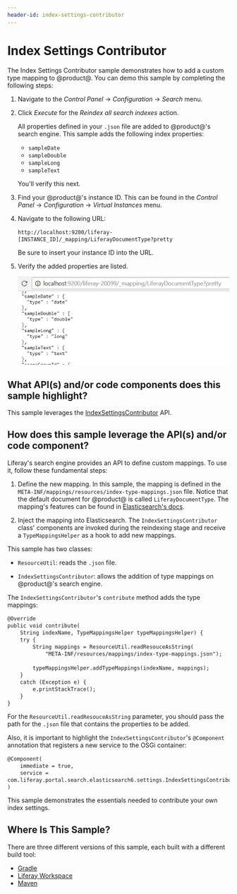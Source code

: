 ```yaml
---
header-id: index-settings-contributor
---
```


# Index Settings Contributor

The Index Settings Contributor sample demonstrates how to add a custom type
mapping to @product@. You can demo this sample by completing the following
steps:

1.  Navigate to the *Control Panel* &rarr; *Configuration* &rarr; *Search* menu.

2.  Click *Execute* for the *Reindex all search indexes* action.

    All properties defined in your `.json` file are added to @product@'s search
    engine. This sample adds the following index properties:

    - `sampleDate`
    - `sampleDouble`
    - `sampleLong`
    - `sampleText`

    You'll verify this next.

3.  Find your @product@'s instance ID. This can be found in the *Control Panel*
    &rarr; *Configuration* &rarr; *Virtual Instances* menu.

4.  Navigate to the following URL:

        http://localhost:9200/liferay-[INSTANCE_ID]/_mapping/LiferayDocumentType?pretty

    Be sure to insert your instance ID into the URL.

5.  Verify the added properties are listed.

    ![Figure 1: This sample added four new index properties.](../../../images/index-settings-contributor.png)

## What API(s) and/or code components does this sample highlight?

This sample leverages the
[IndexSettingsContributor](@app-ref@/foundation/latest/javadocs/com/liferay/portal/search/elasticsearch/settings/IndexSettingsContributor.html)
API.

## How does this sample leverage the API(s) and/or code component?

Liferay's search engine provides an API to define custom mappings. To use it,
follow these fundamental steps:

1.  Define the new mapping. In this sample, the mapping is defined in the
    `META-INF/mappings/resources/index-type-mappings.json` file. Notice that the
    default document for @product@ is called `LiferayDocumentType`. The
    mapping's features can be found in
    [Elasticsearch's docs](https://www.elastic.co/guide/en/elasticsearch/reference/current/mapping.html).

2.  Inject the mapping into Elasticsearch. The `IndexSettingsContributor` class'
    components are invoked during the reindexing stage and receive a
    `TypeMappingsHelper` as a hook to add new mappings.

This sample has two classes:

- `ResourceUtil`: reads the `.json` file.

- `IndexSettingsContributor`: allows the addition of type mappings on
  @product@'s search engine.

The `IndexSettingsContributor`'s `contribute` method adds the type mappings:

    @Override
    public void contribute(
        String indexName, TypeMappingsHelper typeMappingsHelper) {
        try {
            String mappings = ResourceUtil.readResouceAsString(
                "META-INF/resources/mappings/index-type-mappings.json");

            typeMappingsHelper.addTypeMappings(indexName, mappings);
        }
        catch (Exception e) {
            e.printStackTrace();
        }
    }

For the `ResourceUtil.readResouceAsString` parameter, you should pass the path
for the `.json` file that contains the properties to be added.

Also, it is important to highlight the `IndexSettingsContributor`'s `@Component`
annotation that registers a new service to the OSGi container:

    @Component(
    	immediate = true,
    	service = com.liferay.portal.search.elasticsearch6.settings.IndexSettingsContributor.class
    )

This sample demonstrates the essentials needed to contribute your own index
settings.

## Where Is This Sample?

There are three different versions of this sample, each built with a different
build tool:

- [Gradle](https://github.com/liferay/liferay-blade-samples/blob/7.1/gradle/extensions/index-settings-contributor)
- [Liferay Workspace](https://github.com/liferay/liferay-blade-samples/blob/7.1/liferay-workspace/extensions/index-settings-contributor)
- [Maven](https://github.com/liferay/liferay-blade-samples/blob/7.1/maven/extensions/index-settings-contributor)
